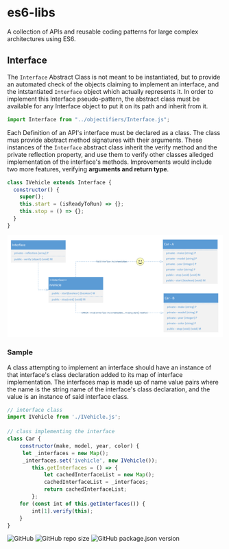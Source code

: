 # es6-libs

A collection of APIs and reusable coding patterns for large complex architectures using ES6.

## Interface

The `Interface` Abstract Class is not meant to be instantiated, but to provide an automated check of the objects claiming to implement an interface, and the intstantiated `Interface` object which actually represents it.
In order to implement this Interface pseudo-pattern, the abstract class must be available for any Interface object to put it on its path and inherit from it.

```javascript
import Interface from "../objectifiers/Interface.js";
```

Each Definition of an API's interface must be declared as a class. The class mus provide abstract method signatures with their arguments. These instances of the `Interface` abstract class inherit the verify method and the private reflection property, and use them to verify other classes alledged implementation of the interface's methods. Improvements would include two more features, verifying **arguments and return type**.

```javascript
class IVehicle extends Interface {
  constructor() {
    super();
    this.start = (isReadyToRun) => {};
    this.stop = () => {};
  }
}
```

![  interface class uml diagram image](./assets/imgs/interface-uml.png)

### Sample

A class attempting to implement an interface should have an instance of that interface's class declaration added to its map of interface implementation. The interfaces map is made up of name value pairs where the name is the string name of the interface's class declaration, and the value is an instance of said interface class.

```javascript
// interface class
import IVehicle from './IVehicle.js';

// class implementing the interface
class Car {
    constructor(make, model, year, color) {
     let _interfaces = new Map();
     _interfaces.set('ivehicle', new IVehicle());
        this.getInterfaces = () => {
            let cachedInterfaceList = new Map();
            cachedInterfaceList = _interfaces;
            return cachedInterfaceList;
        };
    for (const int of this.getInterfaces()) {
        int[1].verify(this);
    }
}
```

![GitHub](https://img.shields.io/github/license/witlin/es6-libs)
![GitHub repo size](https://img.shields.io/github/repo-size/witlin/es6-libs)
![GitHub package.json version](https://img.shields.io/github/package-json/v/witlin/es6-libs)
